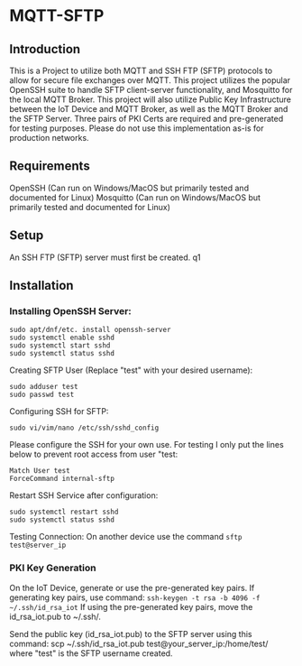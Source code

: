 # MQTT-SFTP

## Introduction
This is a Project to utilize both MQTT and SSH FTP (SFTP) protocols to allow for secure file exchanges over MQTT.
This project utilizes the popular OpenSSH suite to handle SFTP client-server functionality, and Mosquitto for the local MQTT Broker.
This project will also utilize Public Key Infrastructure between the IoT Device and MQTT Broker, as well as the MQTT Broker and the SFTP Server. Three pairs of PKI Certs are required and pre-generated for testing purposes. Please do not use this implementation as-is for production networks.



## Requirements
OpenSSH (Can run on Windows/MacOS but primarily tested and documented for Linux)
Mosquitto (Can run on Windows/MacOS but primarily tested and documented for Linux)

## Setup 
An SSH FTP (SFTP) server must first be created. 
q1

## Installation

### Installing OpenSSH Server:
```
sudo apt/dnf/etc. install openssh-server
sudo systemctl enable sshd
sudo systemctl start sshd
sudo systemctl status sshd
```

Creating SFTP User (Replace "test" with your desired username):
```
sudo adduser test
sudo passwd test
```
Configuring SSH for SFTP:
```
sudo vi/vim/nano /etc/ssh/sshd_config
```
Please configure the SSH for your own use. 
For testing I only put the lines below to prevent root access from user "test:
```
Match User test
ForceCommand internal-sftp
```
Restart SSH Service after configuration:
```
sudo systemctl restart sshd
sudo systemctl status sshd
```
Testing Connection:
On another device use the command `sftp test@server_ip`
 
### PKI Key Generation
On the IoT Device, generate or use the pre-generated key pairs. 
If generating key pairs, use command: `ssh-keygen -t rsa -b 4096 -f ~/.ssh/id_rsa_iot`
If using the pre-generated key pairs, move the id_rsa_iot.pub to ~/.ssh/.

Send the public key (id_rsa_iot.pub) to the SFTP server using this command:
scp ~/.ssh/id_rsa_iot.pub test@your_server_ip:/home/test/ where "test" is the SFTP username created.

